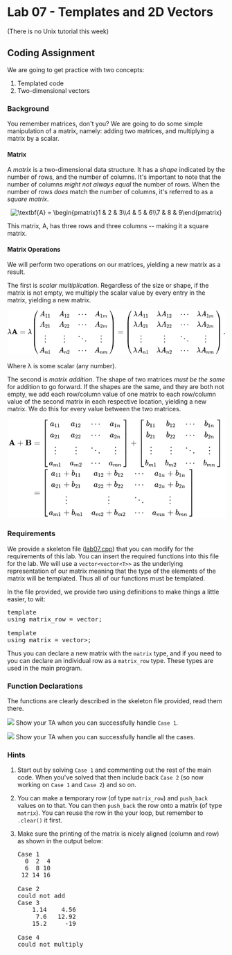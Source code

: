 # Lab 07 - Templates and 2D Vectors

(There is no Unix tutorial this week)

## Coding Assignment

We are going to get practice with two concepts:
1.  Templated code
2.  Two-dimensional vectors

### Background

You remember matrices, don't you? We are going to do some simple manipulation of a matrix, namely: adding two matrices, and multiplying a matrix by a scalar.

#### Matrix

A _matrix_ is a two-dimensional data structure. It has a _shape_ indicated by the number of rows, and the number of columns. It's important to note that the number of columns *might not always equal* the number of rows. When the number of rows *does* match the number of columns, it's referred to as a _square matrix_.

<div align="center">
<img src=
"https://render.githubusercontent.com/render/math?math=%5Clarge+%5Cdisplaystyle+%5Ctextbf%7BA%7D+%3D+%5Cbegin%7Bpmatrix%7D1+%26+2+%26+3%5C%5C4+%26+5+%26+6%5C%5C7+%26+8+%26+9%5Cend%7Bpmatrix%7D" 
alt="\textbf{A} = \begin{pmatrix}1 & 2 & 3\\4 & 5 & 6\\7 & 8 & 9\end{pmatrix}">
</div>

This matrix, A, has three rows and three columns -- making it a square matrix.

#### Matrix Operations

We will perform two operations on our matrices, yielding a new matrix as a result.

The first is _scalar multiplication_. Regardless of the size or shape, if the matrix is not empty, we multiply the scalar value by every entry in the matrix, yielding a new matrix.

<img src="../.assets/images/matrix_mul.svg">

Where λ is some scalar (any number).

The second is _matrix addition_. The shape of two matrices _must be the same_ for addition to go forward. If the shapes are the same, and they are both not empty, we add each row/column value of one matrix to each row/column value of the second matrix in each respective location, yielding a new matrix. We do this for every value between the two matrices.

<img src="../.assets/images/matrix_add.svg">

### Requirements

We provide a skeleton file ([lab07.cpp](lab07/lab07.cpp)) that you can modify for the requirements of this lab. You can insert the required functions into this file for the lab. We will use a `vector<vector<T>>` as the underlying representation of our matrix meaning that the type of the elements of the matrix will be templated. Thus all of our functions must be templated.

In the file provided, we provide two using definitions to make things a little easier, to wit:

<pre>template<typename T>
using matrix_row = vector<T>;

template<typename T>
using matrix = vector<matrix_row<T>>;</pre>

Thus you can declare a new matrix with the `matrix` type, and if you need to you can declare an individual row as a `matrix_row` type. These types are used in the main program.

### Function Declarations

The functions are clearly described in the skeleton file provided, read them there.

![](Red_star.svg) Show your TA when you can successfully handle `Case 1`.

![](Red_star.svg) Show your TA when you can successfully handle all the cases.

### Hints

1.  Start out by solving `Case 1` and commenting out the rest of the main code. When you've solved that then include back `Case 2` (so now working on `Case 1` and `Case 2`) and so on.
2.  You can make a temporary row (of type `matrix_row`) and `push_back` values on to that. You can then `push_back` the row onto a matrix (of type `matrix`). You can reuse the row in the your loop, but remember to `.clear()` it first.
3.  Make sure the printing of the matrix is nicely aligned (column and row) as shown in the output below:

    <pre>Case 1
      0  2  4
      6  8 10
     12 14 16

    Case 2
    could not add
    Case 3
        1.14    4.56
         7.6   12.92
        15.2     -19

    Case 4
    could not multiply
    </pre>
